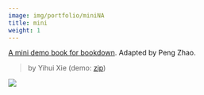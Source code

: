 ```yaml
---
image: img/portfolio/miniNA
title: mini
weight: 1
---
```


[A mini demo book for bookdown](https://github.com/yihui/bookdown-minimal). Adapted by Peng Zhao.

> by Yihui Xie (demo: [zip](https://github.com/pzhaonet/bookdownplus/raw/master/inst/templates/mini.zip))

<!--more-->

[![](https://github.com/pzhaonet/bookdownplus/raw/master/inst2/mini/showcase/)](https://github.com/pzhaonet/bookdownplus/raw/master/inst2/mini/showcase/)

